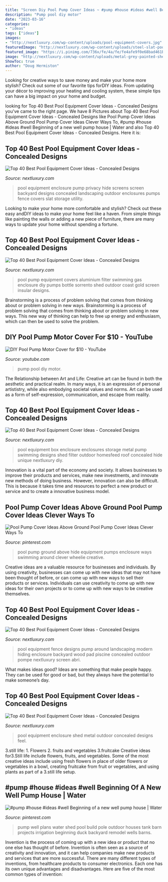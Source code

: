 ```yaml
---
title: "Screen Diy Pool Pump Cover Ideas ~ #pump #house #ideas #well Beginning Of A New Well Pump House"
description: "Pump pool diy motor"
date: "2023-03-16"
categories:
- "ideas"
tags: ["ideas"]
images:
- "http://nextluxury.com/wp-content/uploads/pool-equipment-covers.jpg"
featuredImage: "http://nextluxury.com/wp-content/uploads/steel-slat-pool-equipment-enclosure-ideas.jpg"
featured_image: "https://i.pinimg.com/736x/fe/4a/fe/fe4afe9f0e68bad461b2f1f20fc8bf3e.jpg"
image: "http://nextluxury.com/wp-content/uploads/metal-grey-painted-shed-pool-equipment-enclosure-ideas.jpg"
ShowToc: true
author: "Doug Hermiston"
---
```



Looking for creative ways to save money and make your home more stylish? Check out some of our favorite tips forDIY ideas. From updating your décor to improving your heating and cooling system, these simple tips can have a big impact on your home and budget.

	

		
looking for Top 40 Best Pool Equipment Cover Ideas - Concealed Designs you've came to the right page. We have 8 Pictures about Top 40 Best Pool Equipment Cover Ideas - Concealed Designs like Pool Pump Cover Ideas Above Ground Pool Pump Cover Ideas Clever Ways To, #pump #house #ideas #well Beginning of a new well pump house | Water and also Top 40 Best Pool Equipment Cover Ideas - Concealed Designs. Here it is:
		
    
## Top 40 Best Pool Equipment Cover Ideas - Concealed Designs

<img loading=lazy src="http://nextluxury.com/wp-content/uploads/steel-slat-pool-equipment-enclosure-ideas.jpg" onerror="this.onerror=null;this.src='https://tse2.mm.bing.net/th?id=OIP.62Fk0Mwom_OGdCaSwoIHfwHaFj&amp;pid=15.1';" alt="Top 40 Best Pool Equipment Cover Ideas - Concealed Designs">

_Source: nextluxury.com_

>pool equipment enclosure pump privacy hide screens screen backyard designs concealed landscaping outdoor enclosures pumps fence covers slat storage utility. 

	

Looking to make your home more comfortable and stylish? Check out these easy andDIY ideas to make your home feel like a haven. From simple things like painting the walls or adding a new piece of furniture, there are many ways to update your home without spending a fortune.

    
## Top 40 Best Pool Equipment Cover Ideas - Concealed Designs

<img loading=lazy src="http://nextluxury.com/wp-content/uploads/pool-equipment-covers.jpg" onerror="this.onerror=null;this.src='https://tse2.mm.bing.net/th?id=OIP.Db03sq4S5V6MbLxXPZKp7QHaFj&amp;pid=15.1';" alt="Top 40 Best Pool Equipment Cover Ideas - Concealed Designs">

_Source: nextluxury.com_

>pool pump equipment covers aluminium filter swimming gas enclosure diy pumps bottle sorrento shed outdoor coast gold screen insular designs. 

	

Brainstorming is a process of problem solving that comes from thinking about or problem solving in new ways.
Brainstorming is a process of problem solving that comes from thinking about or problem solving in new ways. This new way of thinking can help to free up energy and enthusiasm, which can then be used to solve the problem.

    
## DIY Pool Pump Motor Cover For $10 - YouTube

<img loading=lazy src="https://i.ytimg.com/vi/vwVCCT4_xk4/maxresdefault.jpg" onerror="this.onerror=null;this.src='https://tse3.mm.bing.net/th?id=OIP.KHDSYnd4fNz3UdGS91m-agHaEK&amp;pid=15.1';" alt="DIY Pool Pump Motor Cover for $10 - YouTube">

_Source: youtube.com_

>pump pool diy motor. 

	

The Relationship between Art and Life:
Creative art can be found in both the aesthetic and practical realm. In many ways, it is an expression of personal artististry, while also embodying societal values and norms. Art can be used as a form of self-expression, communication, and escape from reality.

    
## Top 40 Best Pool Equipment Cover Ideas - Concealed Designs

<img loading=lazy src="http://nextluxury.com/wp-content/uploads/pool-filter-enclosure-ideas.jpg" onerror="this.onerror=null;this.src='https://tse3.mm.bing.net/th?id=OIP.SY4A8hGIfYKNoSEAqABE6wAAAA&amp;pid=15.1';" alt="Top 40 Best Pool Equipment Cover Ideas - Concealed Designs">

_Source: nextluxury.com_

>pool equipment box enclosure enclosures storage metal pump swimming designs shed filter outdoor homesfeed roof concealed hide unique nextluxury diy. 

	

Innovation is a vital part of the economy and society. It allows businesses to improve their products and services, make new investments, and innovate new methods of doing business. However, innovation can also be difficult. This is because it takes time and resources to perfect a new product or service and to create a innovative business model.

    
## Pool Pump Cover Ideas Above Ground Pool Pump Cover Ideas Clever Ways To

<img loading=lazy src="https://i.pinimg.com/736x/e4/78/82/e47882a23c62a24f555b4d07f75da01b.jpg" onerror="this.onerror=null;this.src='https://tse2.mm.bing.net/th?id=OIP.ATzN0bsUttKIXbvuCX61IwHaHa&amp;pid=15.1';" alt="Pool Pump Cover Ideas Above Ground Pool Pump Cover Ideas Clever Ways To">

_Source: pinterest.com_

>pool pump ground above hide equipment pumps enclosure ways swimming around clever wheelie creative. 

	

Creative ideas are a valuable resource for businesses and individuals. By using creativity, businesses can come up with new ideas that may not have been thought of before, or can come up with new ways to sell their products or services. Individuals can use creativity to come up with new ideas for their own projects or to come up with new ways to be creative themselves.

    
## Top 40 Best Pool Equipment Cover Ideas - Concealed Designs

<img loading=lazy src="http://nextluxury.com/wp-content/uploads/wood-slat-fence-pool-equipment-enclosure-ideas.jpg" onerror="this.onerror=null;this.src='https://tse4.mm.bing.net/th?id=OIP.5mYzBR12CDg3vH7x2of5RQAAAA&amp;pid=15.1';" alt="Top 40 Best Pool Equipment Cover Ideas - Concealed Designs">

_Source: nextluxury.com_

>pool equipment fence designs pump around landscaping modern hiding enclosure backyard wood pad piscine concealed outdoor pompe nextluxury screen abri. 

	

What makes ideas good?
Ideas are something that make people happy. They can be used for good or bad, but they always have the potential to make someone’s day.

    
## Top 40 Best Pool Equipment Cover Ideas - Concealed Designs

<img loading=lazy src="http://nextluxury.com/wp-content/uploads/metal-grey-painted-shed-pool-equipment-enclosure-ideas.jpg" onerror="this.onerror=null;this.src='https://tse4.mm.bing.net/th?id=OIP.x1OEzkwzrEufl8ulU_WHJgHaFW&amp;pid=15.1';" alt="Top 40 Best Pool Equipment Cover Ideas - Concealed Designs">

_Source: nextluxury.com_

>pool equipment enclosure shed metal outdoor concealed designs feel. 

	

3.still life: 1. Flowers 2. fruits and vegetables 3.fruitcake
Creative ideas for3.Still life include flowers, fruits, and vegetables. Some of the most creative ideas include using fresh flowers in place of older flowers or vegetables in a bowl, creating fruitcake from fruit or vegetables, and using plants as part of a 3.still life setup.

    
## #pump #house #ideas #well Beginning Of A New Well Pump House | Water

<img loading=lazy src="https://i.pinimg.com/736x/fe/4a/fe/fe4afe9f0e68bad461b2f1f20fc8bf3e.jpg" onerror="this.onerror=null;this.src='https://tse2.mm.bing.net/th?id=OIP.R6F5eLWkN8_ezT0Xqr33ewHaJ3&amp;pid=15.1';" alt="#pump #house #ideas #well Beginning of a new well pump house | Water">

_Source: pinterest.com_

>pump well plans water shed pool build pole outdoor houses tank barn projects irrigation beginning duck backyard remodel wells barns. 

	

Invention is the process of coming up with a new idea or product that no one else has thought of before. Invention is often seen as a source of creativity and innovation, and it can help companies make new products and services that are more successful. There are many different types of inventions, from healthcare products to consumer electronics. Each one has its own unique advantages and disadvantages. Here are five of the most common types of invention: 


